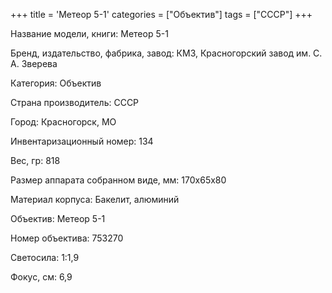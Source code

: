 +++
title = 'Метеор 5-1'
categories = ["Объектив"]
tags = ["СССР"]
+++

Название модели, книги: Метеор 5-1

Бренд, издательство, фабрика, завод: КМЗ, Красногорский завод им. С. А. Зверева

Категория: Объектив

Страна производитель: СССР

Город: Красногорск, МО

Инвентаризационный номер: 134

Вес, гр: 818

Размер аппарата  собранном виде, мм: 170х65х80

Материал корпуса: Бакелит, алюминий

Объектив: Метеор 5-1

Номер объектива: 753270

Светосила: 1:1,9

Фокус, см: 6,9

